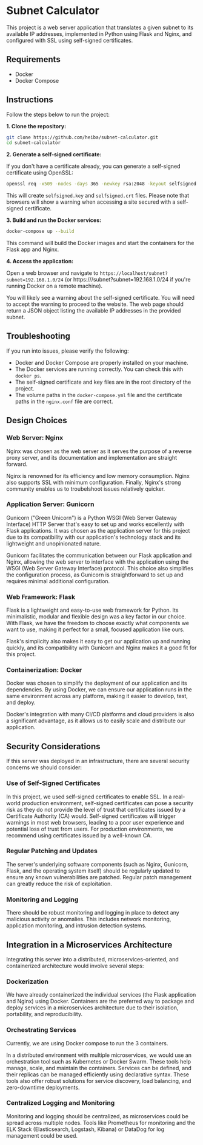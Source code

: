 # Subnet Calculator
This project is a web server application that translates a given subnet to its available IP addresses, implemented in Python using Flask and Nginx, and configured with SSL using self-signed certificates.

## Requirements

- Docker
- Docker Compose

## Instructions

Follow the steps below to run the project:

**1. Clone the repository:**

```bash
git clone https://github.com/heiba/subnet-calculator.git
cd subnet-calculator
```

**2. Generate a self-signed certificate:**

If you don't have a certificate already, you can generate a self-signed certificate using OpenSSL:

```bash
openssl req -x509 -nodes -days 365 -newkey rsa:2048 -keyout selfsigned.key -out selfsigned.crt
```

This will create `selfsigned.key` and `selfsigned.crt` files. Please note that browsers will show a warning when accessing a site secured with a self-signed certificate.

**3. Build and run the Docker services:**

```bash
docker-compose up --build
```

This command will build the Docker images and start the containers for the Flask app and Nginx.

**4. Access the application:**

Open a web browser and navigate to `https://localhost/subnet?subnet=192.168.1.0/24` (or https://<your-server-ip>/subnet?subnet=192.168.1.0/24 if you're running Docker on a remote machine).

You will likely see a warning about the self-signed certificate. You will need to accept the warning to proceed to the website. The web page should return a JSON object listing the available IP addresses in the provided subnet.

## Troubleshooting

If you run into issues, please verify the following:

- Docker and Docker Compose are properly installed on your machine.
- The Docker services are running correctly. You can check this with `docker ps`.
- The self-signed certificate and key files are in the root directory of the project.
- The volume paths in the `docker-compose.yml` file and the certificate paths in the `nginx.conf` file are correct.

## Design Choices

### Web Server: Nginx

Nginx was chosen as the web server as it serves the purpose of a reverse proxy server, and its documentation and implementation are straight forward.

Nginx is renowned for its efficiency and low memory consumption.  Nginx also supports SSL with minimum configuration.  Finally, Nginx's strong community enables us to troubelshoot issues relatively quicker.

### Application Server: Gunicorn

Gunicorn ("Green Unicorn") is a Python WSGI (Web Server Gateway Interface) HTTP Server that's easy to set up and works excellently with Flask applications. It was chosen as the application server for this project due to its compatibility with our application's technology stack and its lightweight and unopinionated nature.

Gunicorn facilitates the communication between our Flask application and Nginx, allowing the web server to interface with the application using the WSGI (Web Server Gateway Interface) protocol. This choice also simplifies the configuration process, as Gunicorn is straightforward to set up and requires minimal additional configuration.

### Web Framework: Flask

Flask is a lightweight and easy-to-use web framework for Python. Its minimalistic, modular and flexible design was a key factor in our choice. With Flask, we have the freedom to choose exactly what components we want to use, making it perfect for a small, focused application like ours.

Flask's simplicity also makes it easy to get our application up and running quickly, and its compatibility with Gunicorn and Nginx makes it a good fit for this project.

### Containerization: Docker

Docker was chosen to simplify the deployment of our application and its dependencies. By using Docker, we can ensure our application runs in the same environment across any platform, making it easier to develop, test, and deploy.

Docker's integration with many CI/CD platforms and cloud providers is also a significant advantage, as it allows us to easily scale and distribute our application.

## Security Considerations

If this server was deployed in an infrastructure, there are several security concerns we should consider:

### Use of Self-Signed Certificates
In this project, we used self-signed certificates to enable SSL. In a real-world production environment, self-signed certificates can pose a security risk as they do not provide the level of trust that certificates issued by a Certificate Authority (CA) would. Self-signed certificates will trigger warnings in most web browsers, leading to a poor user experience and potential loss of trust from users. For production environments, we recommend using certificates issued by a well-known CA.

### Regular Patching and Updates
The server's underlying software components (such as Nginx, Gunicorn, Flask, and the operating system itself) should be regularly updated to ensure any known vulnerabilities are patched. Regular patch management can greatly reduce the risk of exploitation.

### Monitoring and Logging
There should be robust monitoring and logging in place to detect any malicious activity or anomalies. This includes network monitoring, application monitoring, and intrusion detection systems.

## Integration in a Microservices Architecture
Integrating this server into a distributed, microservices-oriented, and containerized architecture would involve several steps:

### Dockerization
We have already containerized the individual services (the Flask application and Nginx) using Docker. Containers are the preferred way to package and deploy services in a microservices architecture due to their isolation, portability, and reproducibility.

### Orchestrating Services
Currently, we are using Docker compose to run the 3 containers.

In a distributed environment with multiple microservices, we would use an orchestration tool such as Kubernetes or Docker Swarm. These tools help manage, scale, and maintain the containers. Services can be defined, and their replicas can be managed efficiently using declarative syntax. These tools also offer robust solutions for service discovery, load balancing, and zero-downtime deployments.

### Centralized Logging and Monitoring
Monitoring and logging should be centralized, as microservices could be spread across multiple nodes. Tools like Prometheus for monitoring and the ELK Stack (Elasticsearch, Logstash, Kibana) or DataDog for log management could be used.